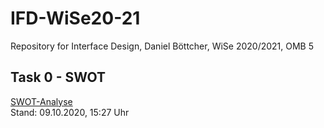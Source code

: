 # IFD-WiSe20-21
Repository for Interface Design, Daniel Böttcher, WiSe 2020/2021, OMB 5

## Task 0 - SWOT
<a href="https://github.com/danielboettich/IFD-WiSe20-21/task0.html">SWOT-Analyse</a> 
<br>Stand: 09.10.2020, 15:27 Uhr